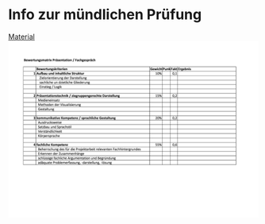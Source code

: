 # Info zur mündlichen Prüfung
[Material](./Material/20180508_info_mdl_pruefung.pdf)
![](./Material/20180507_info_mdl.jpg)
